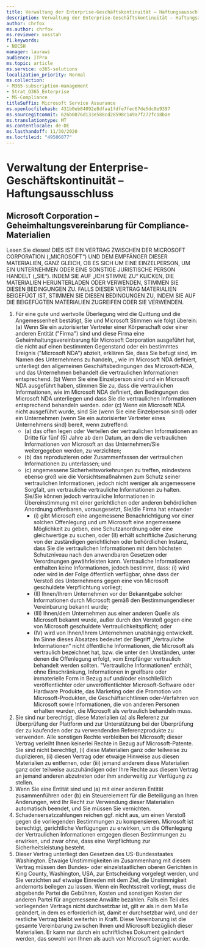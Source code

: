 ```yaml
---
title: Verwaltung der Enterprise-Geschäftskontinuität – Haftungsausschluss
description: Verwaltung der Enterprise-Geschäftskontinuität – Haftungsausschluss
author: chrfox
ms.author: chrfox
ms.reviewer: sosstah
f1.keywords:
- NOCSH
manager: laurawi
audience: ITPro
ms.topic: article
ms.service: o365-solutions
localization_priority: Normal
ms.collection:
- M365-subscription-management
- Strat_O365_Enterprise
- MS-Compliance
titleSuffix: Microsoft Service Assurance
ms.openlocfilehash: 431b0eb84092e8dfaa1fdfe7fec67de5dc0e9397
ms.sourcegitcommit: 626b0076d133e588cd28598c149a7f272fc18bae
ms.translationtype: MT
ms.contentlocale: de-DE
ms.lasthandoff: 11/30/2020
ms.locfileid: "49506877"
---
```

# <a name="enterprise-business-continuity-management-legal-disclaimer"></a>Verwaltung der Enterprise-Geschäftskontinuität – Haftungsausschluss

## <a name="microsoft-corporation-non-disclosure-agreement-for-compliance-materials"></a>Microsoft Corporation – Geheimhaltungsvereinbarung für Compliance-Materialien

Lesen Sie dieses! DIES IST EIN VERTRAG ZWISCHEN DER MICROSOFT CORPORATION („MICROSOFT“) UND DEM EMPFÄNGER DIESER MATERIALIEN, GANZ GLEICH, OB ES SICH UM EINE EINZELPERSON, UM EIN UNTERNEHMEN ODER EINE SONSTIGE JURISTISCHE PERSON HANDELT („SIE“). INDEM SIE AUF „ICH STIMME ZU“ KLICKEN, DIE MATERIALIEN HERUNTERLADEN ODER VERWENDEN, STIMMEN SIE DIESEN BEDINGUNGEN ZU. FALLS DIESER VERTRAG MATERIALIEN BEIGEFÜGT IST, STIMMEN SIE DIESEN BEDINGUNGEN ZU, INDEM SIE AUF DIE BEIGEFÜGTEN MATERIALIEN ZUGREIFEN ODER SIE VERWENDEN.

1. Für eine gute und wertvolle Überlegung wird die Quittung und die Angemessenheit bestätigt, Sie und Microsoft Stimmen wie folgt überein: (a) Wenn Sie ein autorisierter Vertreter einer Körperschaft oder einer anderen Entität ("Firma") sind und diese Firma eine Geheimhaltungsvereinbarung für Microsoft Corporation ausgeführt hat, die nicht auf einen bestimmten Gegenstand oder ein bestimmtes Ereignis ("Microsoft NDA") abzielt, erklären Sie, dass Sie befugt sind, im Namen des Unternehmens zu handeln, , wie im Microsoft NDA definiert, unterliegt den allgemeinen Geschäftsbedingungen des Microsoft-NDA, und das Unternehmen behandelt die vertraulichen Informationen entsprechend. (b) Wenn Sie eine Einzelperson sind und ein Microsoft NDA ausgeführt haben, stimmen Sie zu, dass die vertraulichen Informationen, wie im Microsoft NDA definiert, den Bedingungen des Microsoft NDA unterliegen und dass Sie die vertraulichen Informationen entsprechend behandeln werden. oder (c) Wenn ein Microsoft NDA nicht ausgeführt wurde, sind Sie (wenn Sie eine Einzelperson sind) oder ein Unternehmen (wenn Sie ein autorisierter Vertreter eines Unternehmens sind) bereit, wenn zutreffend: 
    - (a) das offen legen oder Verteilen der vertraulichen Informationen an Dritte für fünf (5) Jahre ab dem Datum, an dem die vertraulichen Informationen von Microsoft an das Unternehmen/Sie weitergegeben werden, zu verzichten; 
    - (b) das reproduzieren oder Zusammenfassen der vertraulichen Informationen zu unterlassen; und 
    - (c) angemessene Sicherheitsvorkehrungen zu treffen, mindestens ebenso groß wie die Vorsichtsmaßnahmen zum Schutz seiner vertraulichen Informationen, jedoch nicht weniger als angemessene Sorgfalt, um vertrauliche vertrauliche Informationen zu halten. Sie/Sie können jedoch vertrauliche Informationen in Übereinstimmung mit einer gerichtlichen oder anderen behördlichen Anordnung offenbaren, vorausgesetzt, Sie/die Firma hat entweder 
        - (i) gibt Microsoft eine angemessene Benachrichtigung vor einer solchen Offenlegung und um Microsoft eine angemessene Möglichkeit zu geben, eine Schutzanordnung oder eine gleichwertige zu suchen, oder (II) erhält schriftliche Zusicherung von der zuständigen gerichtlichen oder behördlichen Instanz, dass Sie die vertraulichen Informationen mit dem höchsten Schutzniveau nach den anwendbaren Gesetzen oder Verordnungen gewährleisten kann. Vertrauliche Informationen enthalten keine Informationen, jedoch bestimmt, dass: (i) wird oder wird in der Folge öffentlich verfügbar, ohne dass der Verstoß des Unternehmens gegen eine von Microsoft geschuldete Verpflichtung vorliegt; 
        - (II) Ihnen/Ihrem Unternehmen vor der Bekanntgabe solcher Informationen durch Microsoft gemäß den Bestimmungendieser Vereinbarung bekannt wurde;
        - (III) Ihnen/dem Unternehmen aus einer anderen Quelle als Microsoft bekannt wurde, außer durch den Verstoß gegen eine von Microsoft geschuldete Vertraulichkeitspflicht; oder
        - (IV) wird von Ihnen/Ihrem Unternehmen unabhängig entwickelt. Im Sinne dieses Absatzes bedeutet der Begriff „Vertrauliche Informationen“ nicht öffentliche Informationen, die Microsoft als vertraulich bezeichnet hat, bzw. die unter den Umständen, unter denen die Offenlegung erfolgt, vom Empfänger vertraulich behandelt werden sollten. "Vertrauliche Informationen" enthält, ohne Einschränkung, Informationen in greifbare oder immaterielle Form in Bezug auf und/oder einschließlich veröffentlichter oder unveröffentlichter Microsoft-Software oder Hardware Produkte, das Marketing oder die Promotion von Microsoft-Produkten, die Geschäftsrichtlinien oder-Verfahren von Microsoft sowie Informationen, die von anderen Personen erhalten wurden, die Microsoft als vertraulich behandeln muss.
2. Sie sind nur berechtigt, diese Materialien (a) als Referenz zur Überprüfung der Plattform und zur Unterstützung bei der Überprüfung der zu kaufenden oder zu verwendenden Referenzprodukte zu verwenden. Alle sonstigen Rechte verbleiben bei Microsoft; dieser Vertrag verleiht Ihnen keinerlei Rechte in Bezug auf Microsoft-Patente. Sie sind nicht berechtigt, (i) diese Materialien ganz oder teilweise zu duplizieren, (ii) diesen Vertrag oder etwaige Hinweise aus diesen Materialien zu entfernen, oder (iii) jemand anderem diese Materialien ganz oder teilweise auszuhändigen oder Ihre Rechte aus diesem Vertrag an jemand anderen abzutreten oder ihm anderweitig zur Verfügung zu stellen. 
3. Wenn Sie eine Entität sind und (a) mit einer anderen Entität zusammenführen oder (b) ein Steuerelement für die Beteiligung an Ihren Änderungen, wird Ihr Recht zur Verwendung dieser Materialien automatisch beendet, und Sie müssen Sie vernichten. 
4. Schadensersatzzahlungen reichen ggf. nicht aus, um einen Verstoß gegen die vorliegenden Bestimmungen zu kompensieren.  Microsoft ist berechtigt, gerichtliche Verfügungen zu erwirken, um die Offenlegung der Vertraulichen Informationen entgegen diesen Bestimmungen zu erwirken, und zwar ohne, dass eine Verpflichtung zur Sicherheitsleistung besteht.  
5. Dieser Vertrag unterliegt den Gesetzen des US-Bundesstaates Washington. Etwaige Unstimmigkeiten im Zusammenhang mit diesem Vertrag müssen den Bundes- oder einzelstaatlichen oberen Gerichten in King County, Washington, USA, zur Entscheidung vorgelegt werden, und Sie  verzichten auf etwaige Einreden mit dem Ziel,  die Unstimmigkeit andernorts beilegen zu lassen. Wenn ein Rechtsstreit vorliegt, muss die abgebende Partei die Gebühren, Kosten und sonstigen Kosten der anderen Partei für angemessene Anwälte bezahlen. Falls ein Teil des vorliegenden Vertrags nicht durchsetzbar ist, gilt er als in dem Maße geändert, in dem es erforderlich ist, damit er durchsetzbar wird, und der restliche Vertrag bleibt weiterhin in Kraft. Diese Vereinbarung ist die gesamte Vereinbarung zwischen Ihnen und Microsoft bezüglich dieser Materialien. Er kann nur durch ein schriftliches Dokument geändert werden, das sowohl von Ihnen als auch von Microsoft signiert wurde.
